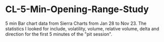 # CL-5-Min-Opening-Range-Study
5 min Bar chart data from Sierra Charts from Jan 28 to Nov 23. The statistics I looked for include, volatility, volume, relative volume, delta and direction for the first 5 minutes of the "pit session".
